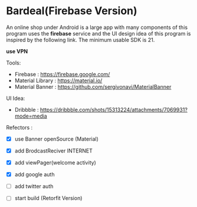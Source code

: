 # Bardeal(Firebase Version)

An online shop under Android is a large app with many components of this program uses 
the **firebase** service and the UI design idea of this program is inspired by 
the following link. The minimum usable SDK is 21.

**use VPN**

Tools:

- Firebase : https://firebase.google.com/
- Material Library : https://material.io/
- Material Banner : https://github.com/sergivonavi/MaterialBanner

UI Idea:

- Dribbble : https://dribbble.com/shots/15313224/attachments/7069931?mode=media

Refectors :

- [x] use Banner openSource (Material)
- [x] add BrodcastReciver INTERNET 
- [x] add viewPager(welcome activity)
- [x] add google auth
- [ ] add twitter auth
- [ ] start build (Retorfit Version)



